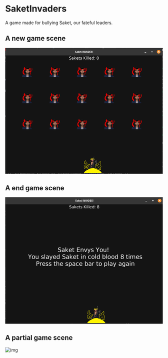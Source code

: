 # SaketInvaders
A game made for bullying Saket, our fateful leaders.

## A new game scene
![img](NewGame.png)

## A end game scene
![img](EndGame.png)

## A partial game scene
![img](PartialGame.png)
